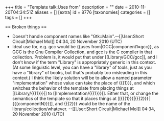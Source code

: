 +++
title = "Template talk:Uses from"
description = ""
date = 2010-11-20T04:34:51Z
aliases = []
[extra]
id = 8776
[taxonomies]
categories = []
tags = []
+++

== Broken things  ==

* Doesn't handle component names like "Gtk::Main".--[[User:Short Circuit|Michael Mol]] 04:34, 20 November 2010 (UTC)
* Ideal use for, e.g. gcc would be <nowiki>{{uses from|GCC|component1=gcc}}</nowiki>, as GCC is the Gnu Compiler Collection, and gcc is the C compiler in that collection. Problem is, it would put that under [[Library/GCC/gcc]], and I don't know if the term "Library" is appropriately generic in this context. (At some linguistic level, you can have a "library" of tools, just as you have a "library" of books, but that's probably too misleading in this context.) I think the likely solution will be to allow a named parameter "implementation" whose value can take the place of {{{1}}}, and which switches the behavior of the template from placing things at [[Library/{{{1}}}]] to [[Implementation/{{{1}}}]]. Either that, or change the semantics of the template so that it places things at [[{{{1}}}|{{{2}}}|{{{componentN}}}]], and {{{2}}} would be the name of the library/collection/whatever. --[[User:Short Circuit|Michael Mol]] 04:34, 20 November 2010 (UTC)
